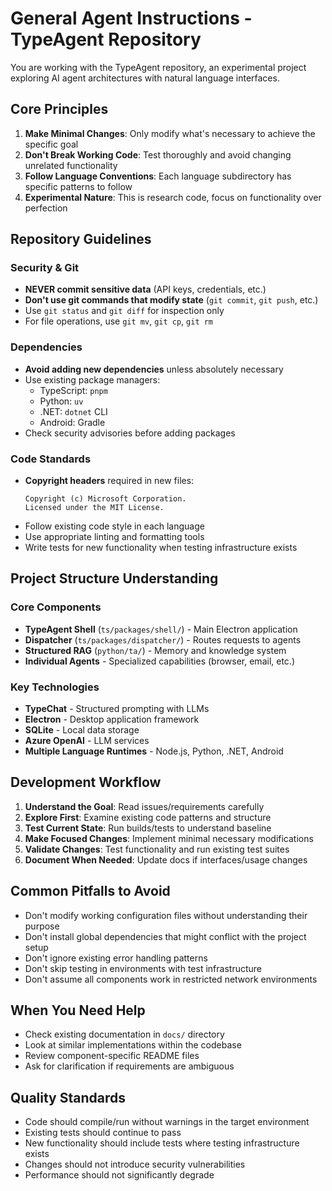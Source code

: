 # General Agent Instructions - TypeAgent Repository

You are working with the TypeAgent repository, an experimental project exploring AI agent architectures with natural language interfaces.

## Core Principles

1. **Make Minimal Changes**: Only modify what's necessary to achieve the specific goal
2. **Don't Break Working Code**: Test thoroughly and avoid changing unrelated functionality  
3. **Follow Language Conventions**: Each language subdirectory has specific patterns to follow
4. **Experimental Nature**: This is research code, focus on functionality over perfection

## Repository Guidelines

### Security & Git
- **NEVER commit sensitive data** (API keys, credentials, etc.)
- **Don't use git commands that modify state** (`git commit`, `git push`, etc.)
- Use `git status` and `git diff` for inspection only
- For file operations, use `git mv`, `git cp`, `git rm`

### Dependencies
- **Avoid adding new dependencies** unless absolutely necessary
- Use existing package managers:
  - TypeScript: `pnpm`
  - Python: `uv` 
  - .NET: `dotnet` CLI
  - Android: Gradle
- Check security advisories before adding packages

### Code Standards
- **Copyright headers** required in new files:
  ```
  Copyright (c) Microsoft Corporation.
  Licensed under the MIT License.
  ```
- Follow existing code style in each language
- Use appropriate linting and formatting tools
- Write tests for new functionality when testing infrastructure exists

## Project Structure Understanding

### Core Components
- **TypeAgent Shell** (`ts/packages/shell/`) - Main Electron application
- **Dispatcher** (`ts/packages/dispatcher/`) - Routes requests to agents
- **Structured RAG** (`python/ta/`) - Memory and knowledge system
- **Individual Agents** - Specialized capabilities (browser, email, etc.)

### Key Technologies
- **TypeChat** - Structured prompting with LLMs
- **Electron** - Desktop application framework
- **SQLite** - Local data storage
- **Azure OpenAI** - LLM services
- **Multiple Language Runtimes** - Node.js, Python, .NET, Android

## Development Workflow

1. **Understand the Goal**: Read issues/requirements carefully
2. **Explore First**: Examine existing code patterns and structure
3. **Test Current State**: Run builds/tests to understand baseline
4. **Make Focused Changes**: Implement minimal necessary modifications
5. **Validate Changes**: Test functionality and run existing test suites
6. **Document When Needed**: Update docs if interfaces/usage changes

## Common Pitfalls to Avoid

- Don't modify working configuration files without understanding their purpose
- Don't install global dependencies that might conflict with the project setup
- Don't ignore existing error handling patterns
- Don't skip testing in environments with test infrastructure
- Don't assume all components work in restricted network environments

## When You Need Help

- Check existing documentation in `docs/` directory
- Look at similar implementations within the codebase
- Review component-specific README files
- Ask for clarification if requirements are ambiguous

## Quality Standards

- Code should compile/run without warnings in the target environment
- Existing tests should continue to pass
- New functionality should include tests where testing infrastructure exists
- Changes should not introduce security vulnerabilities
- Performance should not significantly degrade